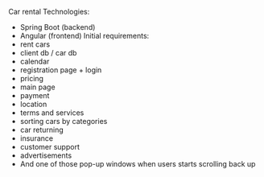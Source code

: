Car rental
Technologies:
- Spring Boot (backend)
- Angular (frontend)
  Initial requirements:
- rent cars
- client db / car db
- calendar
- registration page + login
- pricing
- main page
- payment
- location
- terms and services
- sorting cars by categories
- car returning
- insurance
- customer support
- advertisements
- And one of those pop-up windows when users starts scrolling back up








